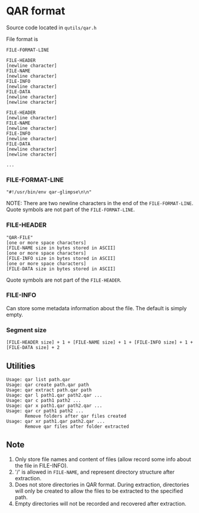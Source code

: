 # QAR format

Source code located in `qutils/qar.h`

File format is

```
FILE-FORMAT-LINE

FILE-HEADER
[newline character]
FILE-NAME
[newline character]
FILE-INFO
[newline character]
FILE-DATA
[newline character]
[newline character]

FILE-HEADER
[newline character]
FILE-NAME
[newline character]
FILE-INFO
[newline character]
FILE-DATA
[newline character]
[newline character]

...

```

### FILE-FORMAT-LINE

```
"#!/usr/bin/env qar-glimpse\n\n"
```

NOTE: There are two newline characters in the end of the `FILE-FORMAT-LINE`.
Quote symbols are not part of the `FILE-FORMAT-LINE`.

### FILE-HEADER

```
"QAR-FILE"
[one or more space characters]
[FILE-NAME size in bytes stored in ASCII]
[one or more space characters]
[FILE-INFO size in bytes stored in ASCII]
[one or more space characters]
[FILE-DATA size in bytes stored in ASCII]
```

Quote symbols are not part of the `FILE-HEADER`.

### FILE-INFO

Can store some metadata information about the file. The default is simply empty.

### Segment size

```
[FILE-HEADER size] + 1 + [FILE-NAME size] + 1 + [FILE-INFO size] + 1 + [FILE-DATA size] + 2
```

## Utilities

```
Usage: qar list path.qar
Usage: qar create path.qar path
Usage: qar extract path.qar path
Usage: qar l path1.qar path2.qar ...
Usage: qar c path1 path2 ...
Usage: qar x path1.qar path2.qar ...
Usage: qar cr path1 path2 ...
       Remove folders after qar files created
Usage: qar xr path1.qar path2.qar ...
       Remove qar files after folder extracted
```

## Note

1. Only store file names and content of files (allow record some info about the file in FILE-INFO).
2. '/' is allowed in `FILE-NAME`, and represent directory structure after extraction.
3. Does not store directories in QAR format. During extraction, directories will only be created to allow the files to be extracted to the specified path.
4. Empty directories will not be recorded and recovered after extraction.
